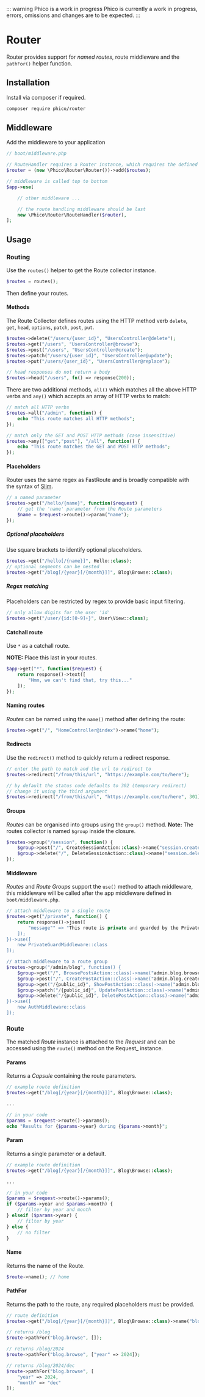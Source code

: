 ::: warning Phico is a work in progress
Phico is currently a work in progress, errors, omissions and changes are to be expected.
:::

# Router
Router provides support for _named routes_, route middleware and the `pathFor()` helper function.

## Installation
Install via composer if required.
```sh
composer require phico/router
```

## Middleware
Add the middleware to your application
```php
// boot/middleware.php

// RouteHandler requires a Router instance, which requires the defined routes
$router = (new \Phico\Router\Router())->add($routes);

// middleware is called top to bottom
$app->use[

    // other middleware ...

    // the route handling middleware should be last
    new \Phico\Router\RouteHandler($router),
];
```

## Usage
### Routing
Use the `routes()` helper to get the Route collector instance.
```php
$routes = routes();
```
Then define your routes.

#### Methods
The Route Collector defines routes using the HTTP method verb `delete`, `get`, `head`, `options`, `patch`, `post`, `put`.

```php
$routes->delete("/users/{user_id}", "UsersController@delete");
$routes->get("/users", "UsersController@browse");
$routes->post("/users", "UsersController@create");
$routes->patch("/users/{user_id}", "UsersController@update");
$routes->put("/users/{user_id}", "UsersController@replace");

// head responses do not return a body
$routes->head("/users", fn() => response(200));
```

There are two additional methods, `all()` which matches all the above HTTP verbs and `any()` which accepts an array of HTTP verbs to match:

```php
// match all HTTP verbs
$routes->all("/admin", function() {
    echo "This route matches all HTTP methods";
});

// match only the GET and POST HTTP methods (case insensitive)
$routes->any(["get","post"], "/all", function() {
    echo "This route matches the GET and POST HTTP methods";
});
```

#### Placeholders
Router uses the same regex as FastRoute and is broadly compatible with the syntax of [Slim](https://www.slimframework.com/docs/v4/objects/routing.html#route-placeholders).
```php
// a named parameter
$routes->get("/hello/{name}", function($request) {
    // get the 'name' parameter from the Route parameters
    $name = $request->route()->param("name");
});
```

##### Optional placeholders
Use square brackets to identify optional placeholders.
```php
$routes->get("/hello[/{name}]", Hello::class);
// optional segments can be nested
$routes->get("/blog[/{year}[/{month}]]", Blog\Browse::class);
```

##### Regex matching
Placeholders can be restricted by regex to provide basic input filtering.
```php
// only allow digits for the user 'id'
$routes->get("/user/{id:[0-9]+}", User\View::class);
```
#### Catchall route
Use `*` as a catchall route.

**NOTE:** Place this last in your routes.
```php
$app->get("*", function($request) {
    return response()->text([
        "Hmm, we can't find that, try this..."
    ]);
});
```

#### Naming routes
_Routes_ can be named using the `name()` method after defining the route:
```php
$routes->get("/", "HomeController@index")->name("home");
```

#### Redirects
Use the `redirect()` method to quickly return a redirect response.
```php
// enter the path to match and the url to redirect to
$routes->redirect("/from/this/url", "https://example.com/to/here");

// by default the status code defaults to 302 (temporary redirect)
// change it using the third argument
$routes->redirect("/from/this/url", "https://example.com/to/here", 301);
```

#### Groups
_Routes_ can be organised into groups using the `group()` method.
**Note:** The routes collector is named `$group` inside the closure.
```php
$routes->group("/session", function() {
    $group->post("/", CreateSessionAction::class)->name("session.create");
    $group->delete("/", DeleteSessionAction::class)->name("session.delete");
});
```

#### Middleware
_Routes_ and _Route Groups_ support the `use()` method to attach middleware, this middleware will be called after the app middleware defined in `boot/middleware.php`.
```php
// attach middleware to a single route
$routes->get("/private", function() {
    return response()->json([
        "message"" => "This route is private and guarded by the PrivateGuardMiddleware",
    ]);
})->use([
    new PrivateGuardMiddleware::class
]);

// attach middleware to a route group
$routes->group("/admin/blog", function() {
    $group->get("/", BrowsePostsAction::class)->name("admin.blog.browse");
    $group->post("/", CreatePostAction::class)->name("admin.blog.create");
    $group->get("/{public_id}", ShowPostAction::class)->name("admin.blog.show");
    $group->patch("/{public_id}", UpdatePostAction::class)->name("admin.blog.update");
    $group->delete("/{public_id}", DeletePostAction::class)->name("admin.blog.delete");
})->use([
    new AuthMiddleware::class
]);
```

### Route
The matched _Route_ instance is attached to the _Request_ and can be accessed using the `route()` method on the Request_ instance.

#### Params
Returns a _Capsule_ containing the route parameters.
```php
// example route definition
$routes->get("/blog[/{year}[/{month}]]", Blog\Browse::class);

...

// in your code
$params = $request->route()->params();
echo "Results for {$params->year} during {$params->month}";
```

#### Param
Returns a single parameter or a default.
```php
// example route definition
$routes->get("/blog[/{year}[/{month}]]", Blog\Browse::class);

...

// in your code
$params = $request->route()->params();
if ($params->year and $params->month) {
    // filter by year and month
} elseif ($params->year) {
    // filter by year
} else {
    // no filter
}
```

#### Name
Returns the name of the Route.
```php
$route->name(); // home
```

#### PathFor
Returns the path to the route, any required placeholders must be provided.
```php
// route definition
$routes->get("/blog[/{year}[/{month}]]", Blog\Browse::class)->name("blog.browse");

// returns /blog
$route->pathFor("blog.browse", []);

// returns /blog/2024
$route->pathFor("blog.browse", ["year" => 2024]);

// returns /blog/2024/dec
$route->pathFor("blog.browse", [
    "year" => 2024,
    "month" => "dec"
]);
```
